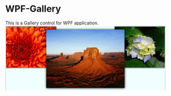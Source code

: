 # WPF-Gallery
This is a Gallery control for WPF application.
![image](https://github.com/ft115637850/WPF-Gallery/blob/master/Preview.gif)
